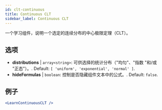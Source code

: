 ```yaml
---
id: clt-continuous
title: Continuous CLT
sidebar_label: Continuous CLT
---
```


一个学习组件，说明一个选定的连续分布的中心极限定理（CLT）。

## 选项

* __distributions__ | `array<string>`: 可供选择的统计分布（"均匀"、"指数 "和/或 "正态"）。. Default: `[
  'uniform',
  'exponential',
  'normal'
]`.
* __hideFormulas__ | `boolean`: 控制是否隐藏组件文本中的公式。. Default: `false`.


## 例子

```jsx live
<LearnContinuousCLT />
```

